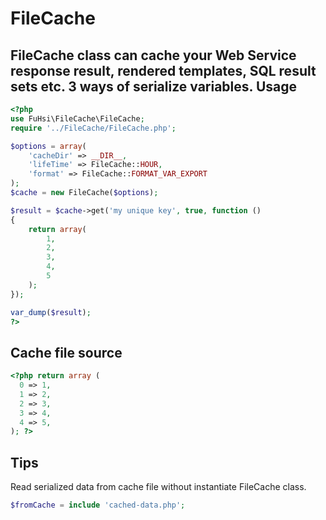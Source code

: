 FileCache
=========
FileCache class can cache your Web Service response result, rendered templates, SQL result sets etc.
3 ways of serialize variables.
Usage
-----
```php
<?php
use FuHsi\FileCache\FileCache;
require '../FileCache/FileCache.php';

$options = array(
    'cacheDir' => __DIR__,
    'lifeTime' => FileCache::HOUR,
    'format' => FileCache::FORMAT_VAR_EXPORT
);
$cache = new FileCache($options);

$result = $cache->get('my unique key', true, function ()
{
    return array(
        1,
        2,
        3,
        4,
        5
    );
});

var_dump($result);
?>
```
Cache file source
-----------------
```php
<?php return array (
  0 => 1,
  1 => 2,
  2 => 3,
  3 => 4,
  4 => 5,
); ?>
```
## Tips
Read serialized data from cache file without instantiate FileCache class.
```php
$fromCache = include 'cached-data.php';
```
